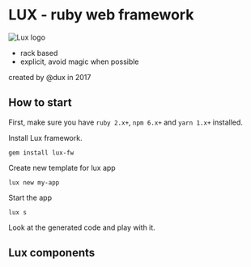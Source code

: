 # LUX - ruby web framework

![Lux logo](https://i.imgur.com/Zy7DLXU.png)

* rack based
* explicit, avoid magic when possible

created by @dux in 2017

## How to start

First, make sure you have `ruby 2.x+`, `npm 6.x+` and `yarn 1.x+` installed.

Install Lux framework.

`gem install lux-fw`

Create new template for lux app

`lux new my-app`

Start the app

`lux s`

Look at the generated code and play with it.

## Lux components


